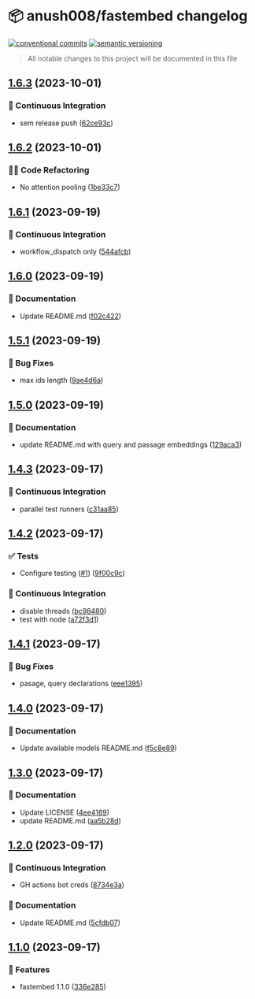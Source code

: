 # 📦 anush008/fastembed changelog

[![conventional commits](https://img.shields.io/badge/conventional%20commits-1.0.0-yellow.svg)](https://conventionalcommits.org)
[![semantic versioning](https://img.shields.io/badge/semantic%20versioning-2.0.0-green.svg)](https://semver.org)

> All notable changes to this project will be documented in this file

## [1.6.3](https://github.com/Anush008/fastembed/compare/v1.6.2...v1.6.3) (2023-10-01)


### 🔁 Continuous Integration

* sem release push ([62ce93c](https://github.com/Anush008/fastembed/commit/62ce93c9dc9b05e365c0c545faf64830630c7d7c))

## [1.6.2](https://github.com/Anush008/fastembed/compare/v1.6.1...v1.6.2) (2023-10-01)


### 🧑‍💻 Code Refactoring

* No attention pooling ([1be33c7](https://github.com/Anush008/fastembed/commit/1be33c70054cf6a3eeed98171d61ce39e013ff8d))

## [1.6.1](https://github.com/Anush008/fastembed/compare/v1.6.0...v1.6.1) (2023-09-19)


### 🔁 Continuous Integration

* workflow_dispatch only ([544afcb](https://github.com/Anush008/fastembed/commit/544afcbe0652f53435ee40b74369ad0819c47e28))

## [1.6.0](https://github.com/Anush008/fastembed/compare/v1.5.1...v1.6.0) (2023-09-19)


### 📝 Documentation

* Update README.md ([f02c422](https://github.com/Anush008/fastembed/commit/f02c4222baf3aa629dc2d92abcd93c8551f7791c))

## [1.5.1](https://github.com/Anush008/fastembed/compare/v1.5.0...v1.5.1) (2023-09-19)


### 🐛 Bug Fixes

* max ids length ([9ae4d6a](https://github.com/Anush008/fastembed/commit/9ae4d6a86289e4476bdf6c1a1019e5ecfe458d38))

## [1.5.0](https://github.com/Anush008/fastembed/compare/v1.4.3...v1.5.0) (2023-09-19)


### 📝 Documentation

* update README.md with query and passage embeddings ([129aca3](https://github.com/Anush008/fastembed/commit/129aca386e7ba5d0a1974798e124c57bf1aa4adf))

## [1.4.3](https://github.com/Anush008/fastembed/compare/v1.4.2...v1.4.3) (2023-09-17)


### 🔁 Continuous Integration

* parallel test runners ([c31aa85](https://github.com/Anush008/fastembed/commit/c31aa8575c2b40bf07539196ca8daa1ba4b2e630))

## [1.4.2](https://github.com/Anush008/fastembed/compare/v1.4.1...v1.4.2) (2023-09-17)


### ✅ Tests

* Configure testing ([#1](https://github.com/Anush008/fastembed/issues/1)) ([9f00c9c](https://github.com/Anush008/fastembed/commit/9f00c9c48b354cabc28e6031d6164fc251ad09c9))


### 🔁 Continuous Integration

* disable threads ([bc98480](https://github.com/Anush008/fastembed/commit/bc9848050b7d98a47e25d4e28710e1d23672022d))
* test with node ([a72f3d1](https://github.com/Anush008/fastembed/commit/a72f3d1791acc15d690f9d6760b3a03136f153e7))

## [1.4.1](https://github.com/Anush008/fastembed/compare/v1.4.0...v1.4.1) (2023-09-17)


### 🐛 Bug Fixes

* pasage, query declarations ([eee1395](https://github.com/Anush008/fastembed/commit/eee1395a213dbd295924613d2de7175ad2826790))

## [1.4.0](https://github.com/Anush008/fastembed/compare/v1.3.0...v1.4.0) (2023-09-17)


### 📝 Documentation

* Update available models README.md ([f5c8e89](https://github.com/Anush008/fastembed/commit/f5c8e89e216a3b6b540472ff505148de6620bfa6))

## [1.3.0](https://github.com/Anush008/fastembed/compare/v1.2.0...v1.3.0) (2023-09-17)


### 📝 Documentation

* Update LICENSE ([4ee4169](https://github.com/Anush008/fastembed/commit/4ee41696e2b09eb77e71c2d61c251e831baefe8e))
* update README.md ([aa5b28d](https://github.com/Anush008/fastembed/commit/aa5b28d07fae2b3a1a122538c452976125ca0f03))

## [1.2.0](https://github.com/Anush008/fastembed/compare/v1.1.0...v1.2.0) (2023-09-17)


### 🔁 Continuous Integration

* GH actions bot creds ([8734e3a](https://github.com/Anush008/fastembed/commit/8734e3a061883e3561f242da3ed1c87067b7b5ad))


### 📝 Documentation

* Update README.md ([5cfdb07](https://github.com/Anush008/fastembed/commit/5cfdb07887cc41a8d5c78ae84e4d9fd3a9ed9a57))

## [1.1.0](https://github.com/Anush008/fastembed/compare/v1.0.0...v1.1.0) (2023-09-17)


### 🍕 Features

* fastembed 1.1.0 ([336e285](https://github.com/Anush008/fastembed/commit/336e285a0fac94b9a785f020cacfcfe1af717b4b))
